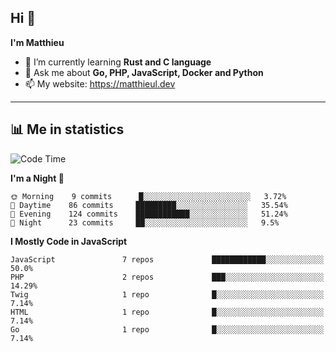 ## Hi 👋
**I'm Matthieu**

- 🌱 I’m currently learning **Rust and C language**
- 💬 Ask me about **Go, PHP, JavaScript, Docker and Python**
- 📫 My website: https://matthieul.dev

-------

## 📊 Me in statistics
<!--START_SECTION:waka-->
![Code Time](http://img.shields.io/badge/Code%20Time-157%20hrs%2038%20mins-blue)

**I'm a Night 🦉** 

```text
🌞 Morning    9 commits      █░░░░░░░░░░░░░░░░░░░░░░░░   3.72% 
🌆 Daytime    86 commits     █████████░░░░░░░░░░░░░░░░   35.54% 
🌃 Evening    124 commits    ████████████░░░░░░░░░░░░░   51.24% 
🌙 Night      23 commits     ██░░░░░░░░░░░░░░░░░░░░░░░   9.5%

```


**I Mostly Code in JavaScript** 

```text
JavaScript               7 repos             ████████████░░░░░░░░░░░░░   50.0% 
PHP                      2 repos             ███░░░░░░░░░░░░░░░░░░░░░░   14.29% 
Twig                     1 repo              █░░░░░░░░░░░░░░░░░░░░░░░░   7.14% 
HTML                     1 repo              █░░░░░░░░░░░░░░░░░░░░░░░░   7.14% 
Go                       1 repo              █░░░░░░░░░░░░░░░░░░░░░░░░   7.14%

```



<!--END_SECTION:waka-->
